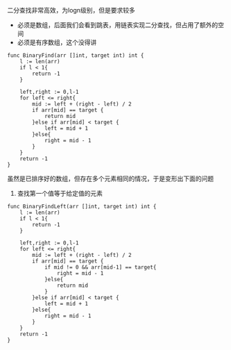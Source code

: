 二分查找非常高效，为logn级别，但是要求较多

- 必须是数组，后面我们会看到跳表，用链表实现二分查找，但占用了额外的空间
- 必须是有序数组，这个没得讲

```
func BinaryFind(arr []int, target int) int {
	l := len(arr)
	if l < 1{
		return -1
	}

	left,right := 0,l-1
	for left <= right{
		mid := left + (right - left) / 2
		if arr[mid] == target {
			return mid
		}else if arr[mid] < target {
			left = mid + 1
		}else{
			right = mid - 1
		}
	}
	return -1
}
```

虽然是已排序好的数组，但存在多个元素相同的情况，于是变形出下面的问题

1. 查找第一个值等于给定值的元素
```
func BinaryFindLeft(arr []int, target int) int {
	l := len(arr)
	if l < 1{
		return -1
	}

	left,right := 0,l-1
	for left <= right{
		mid := left + (right - left) / 2
		if arr[mid] == target {
			if mid != 0 && arr[mid-1] == target{
				right = mid - 1
			}else{
				return mid
			}
		}else if arr[mid] < target {
			left = mid + 1
		}else{
			right = mid - 1
		}
	}
	return -1
}

```

